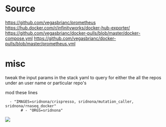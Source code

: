 # Source 
https://github.com/vegasbrianc/prometheus
https://hub.docker.com/r/infinityworks/docker-hub-exporter/
https://github.com/vegasbrianc/docker-pulls/blob/master/docker-compose.yml
https://github.com/vegasbrianc/docker-pulls/blob/master/prometheus.yml


# misc
tweak the input params in the stack yaml to query for either the 
all the repos under an user name or particular repo's

mod these lines
```
  - "IMAGES=sridnona/crispresso, sridnona/mutation_caller, sridnona/rnaseq_docker"
       # - "ORGS=sridnona"
```

![](metrics.gif)
